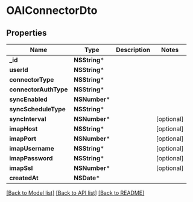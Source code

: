 # OAIConnectorDto

## Properties
Name | Type | Description | Notes
------------ | ------------- | ------------- | -------------
**_id** | **NSString*** |  | 
**userId** | **NSString*** |  | 
**connectorType** | **NSString*** |  | 
**connectorAuthType** | **NSString*** |  | 
**syncEnabled** | **NSNumber*** |  | 
**syncScheduleType** | **NSString*** |  | 
**syncInterval** | **NSNumber*** |  | [optional] 
**imapHost** | **NSString*** |  | [optional] 
**imapPort** | **NSNumber*** |  | [optional] 
**imapUsername** | **NSString*** |  | [optional] 
**imapPassword** | **NSString*** |  | [optional] 
**imapSsl** | **NSNumber*** |  | [optional] 
**createdAt** | **NSDate*** |  | 

[[Back to Model list]](../README#documentation-for-models) [[Back to API list]](../README#documentation-for-api-endpoints) [[Back to README]](../README)


